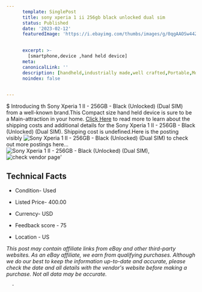 ```yaml
---
      template: SinglePost
      title: sony xperia 1 ii 256gb black unlocked dual sim 
      status: Published
      date: '2023-02-12'
      featuredImage: 'https://i.ebayimg.com/thumbs/images/g/0qgAAOSw44Zj5~qH/s-l225.jpg'
       

      excerpt: >-
        [smartphone,device ,hand held device]
      meta:
      canonicalLink: ''
      description: [handheld,industrially made,well crafted,Portable,Mobile,Compact,Convenient,Lightweight,Maneuverable,Man-portable,Miniature,Carriable,Hand-held,Light,Holdable,Transportable,Mobile device,Pocket-sized,On-the-go,Wireless,Cordless,Compact size,Convenient size, smartphone,device ,hand held device]
      noindex: false
      

---
```

$
      Introducing th Sony Xperia 1 II - 256GB - Black (Unlocked) (Dual SIM) from a well-known brand.This Compact size hand held device is sure to be a Main-attraction in your home. [Click Here](https://www.ebay.com/itm/225415767612?hash=item347bd3a63c%3Ag%3A0qgAAOSw44Zj5%7EqH&mkevt=1&mkcid=1&mkrid=711-53200-19255-0&campid=%253CePNCampaignId%253E&customid=%253CreferenceId%253E&toolid=10049) to read more to learn about the shipping costs and additional details for the Sony Xperia 1 II - 256GB - Black (Unlocked) (Dual SIM). Shipping cost is undefined.Here is the posting visibly ![Sony Xperia 1 II - 256GB - Black (Unlocked) (Dual SIM)](https://i.ebayimg.com/thumbs/images/g/0qgAAOSw44Zj5~qH/s-l225.jpg) to check out more postings here... ![Sony Xperia 1 II - 256GB - Black (Unlocked) (Dual SIM)](https://i.ebayimg.com/images/g/0qgAAOSw44Zj5~qH/s-l1200.jpg), ![check vendor page](https://origin-galleryplus.ebayimg.com/ws/web/225415767612_2_0_1/225x225.jpg)'

      

 ## Technical Facts 



     
      

 - Condition- Used 


      

 - Listed Price- 400.00 


      

 - Currency- USD 


      

 - Feedback score - 75 


      

 - Location - US 


      
      

 *_This post may contain affiliate links from eBay and other third-party websites. As an eBay affiliate, we earn from qualifying purchases. Although we do our best to keep the information up-to-date and accurate, please check the date and all details with the vendor's website before making a purchase. Not all data may be accurate._*




      -

